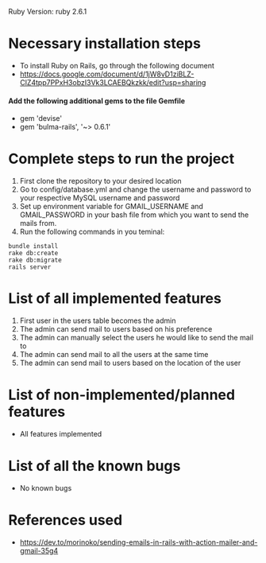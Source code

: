 Ruby Version: ruby 2.6.1
# Necessary installation steps
- To install Ruby on Rails, go through the following document
- https://docs.google.com/document/d/1jW8vD1ziBLZ-ClZ4tpp7PPxH3obzI3Vk3LCAEBQkzkk/edit?usp=sharing
#### Add the following additional gems to the file Gemfile
- gem 'devise'
- gem 'bulma-rails', '~> 0.6.1'
# Complete steps to run the project
1. First clone the repository to your desired location
2. Go to config/database.yml and change the username and password to your respective MySQL username and password
3. Set up environment variable for GMAIL_USERNAME and GMAIL_PASSWORD in your bash file from which you want to send the mails from.
2. Run the following commands in you teminal:
```
bundle install
rake db:create
rake db:migrate
rails server
```
# List of all implemented features
1. First user in the users table becomes the admin
2. The admin can send mail to users based on his preference
3. The admin can manually select the users he would like to send the mail to
4. The admin can send mail to all the users at the same time
5. The admin can send mail to users based on the location of the user

# List of non-implemented/planned features
- All features implemented

# List of all the known bugs
- No known bugs

# References used
- https://dev.to/morinoko/sending-emails-in-rails-with-action-mailer-and-gmail-35g4
